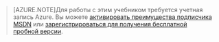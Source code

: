 > [AZURE.NOTE]Для работы с этим учебником требуется учетная запись Azure. Вы можете <a href="/pricing/member-offers/msdn-benefits-details/?WT.mc_id=A85619ABF" target="_blank">активировать преимущества подписчика MSDN</a> или <a href="/pricing/free-trial/?WT.mc_id=A85619ABF" target="_blank">зарегистрироваться для получения бесплатной пробной версии</a>.

<!---HONumber=58_postMigration-->